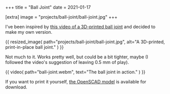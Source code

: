 +++
title = "Ball Joint"
date = 2021-01-17

[extra]
image = "projects/ball-joint/ball-joint.jpg"
+++

I've been inspired by [this video of a 3D-printed ball joint](https://www.youtube.com/watch?v=JkHzmdVvHTg) and decided to make my own version.

{{
    resized_image(
        path="projects/ball-joint/ball-joint.jpg",
        alt="A 3D-printed, print-in-place ball joint."
    )
}}

Not much to it. Works pretty well, but could be a bit tighter, maybe (I followed the video's suggestion of leaving 0.5 mm of play).

{{
    video(
        path="ball-joint.webm",
        text="The ball joint in action."
    )
}}

If you want to print it yourself, [the OpenSCAD model](ball-joint.zip) is available for download.
